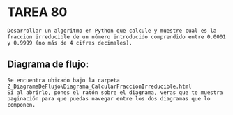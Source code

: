 # TAREA 80
    Desarrollar un algoritmo en Python que calcule y muestre cual es la fraccion irreducible de un número introducido comprendido entre 0.0001 y 0.9999 (no más de 4 cifras decimales).

## Diagrama de flujo:
    Se encuentra ubicado bajo la carpeta Z_DiagramaDeFlujo\Diagrama_CalcularFraccionIrreducible.html
    Si al abrirlo, pones el ratón sobre el diagrama, veras que te muestra paginación para que puedas navegar entre los dos diagramas que lo componen.